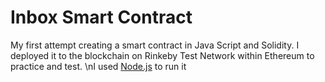 # Inbox Smart Contract
My first attempt creating a smart contract in Java Script and Solidity. 
I deployed it to the blockchain on Rinkeby Test Network within Ethereum to practice and test.
\nI used [Node.js](https://nodejs.org/en/download/) to  run it
